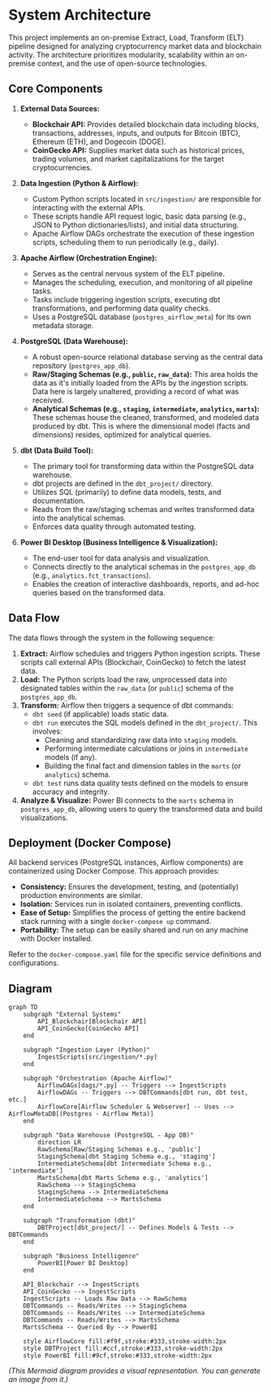 # System Architecture

This project implements an on-premise Extract, Load, Transform (ELT) pipeline designed for analyzing cryptocurrency market data and blockchain activity. The architecture prioritizes modularity, scalability within an on-premise context, and the use of open-source technologies.

## Core Components

1. **External Data Sources:**
    * **Blockchair API:** Provides detailed blockchain data including blocks, transactions, addresses, inputs, and outputs for Bitcoin (BTC), Ethereum (ETH), and Dogecoin (DOGE).
    * **CoinGecko API:** Supplies market data such as historical prices, trading volumes, and market capitalizations for the target cryptocurrencies.

2. **Data Ingestion (Python & Airflow):**
    * Custom Python scripts located in `src/ingestion/` are responsible for interacting with the external APIs.
    * These scripts handle API request logic, basic data parsing (e.g., JSON to Python dictionaries/lists), and initial data structuring.
    * Apache Airflow DAGs orchestrate the execution of these ingestion scripts, scheduling them to run periodically (e.g., daily).

3. **Apache Airflow (Orchestration Engine):**
    * Serves as the central nervous system of the ELT pipeline.
    * Manages the scheduling, execution, and monitoring of all pipeline tasks.
    * Tasks include triggering ingestion scripts, executing dbt transformations, and performing data quality checks.
    * Uses a PostgreSQL database (`postgres_airflow_meta`) for its own metadata storage.

4. **PostgreSQL (Data Warehouse):**
    * A robust open-source relational database serving as the central data repository (`postgres_app_db`).
    * **Raw/Staging Schemas (e.g., `public`, `raw_data`):** This area holds the data as it's initially loaded from the APIs by the ingestion scripts. Data here is largely unaltered, providing a record of what was received.
    * **Analytical Schemas (e.g., `staging`, `intermediate`, `analytics`, `marts`):** These schemas house the cleaned, transformed, and modeled data produced by dbt. This is where the dimensional model (facts and dimensions) resides, optimized for analytical queries.

5. **dbt (Data Build Tool):**
    * The primary tool for transforming data within the PostgreSQL data warehouse.
    * dbt projects are defined in the `dbt_project/` directory.
    * Utilizes SQL (primarily) to define data models, tests, and documentation.
    * Reads from the raw/staging schemas and writes transformed data into the analytical schemas.
    * Enforces data quality through automated testing.

6. **Power BI Desktop (Business Intelligence & Visualization):**
    * The end-user tool for data analysis and visualization.
    * Connects directly to the analytical schemas in the `postgres_app_db` (e.g., `analytics.fct_transactions`).
    * Enables the creation of interactive dashboards, reports, and ad-hoc queries based on the transformed data.

## Data Flow

The data flows through the system in the following sequence:

1. **Extract:** Airflow schedules and triggers Python ingestion scripts. These scripts call external APIs (Blockchair, CoinGecko) to fetch the latest data.
2. **Load:** The Python scripts load the raw, unprocessed data into designated tables within the `raw_data` (or `public`) schema of the `postgres_app_db`.
3. **Transform:** Airflow then triggers a sequence of dbt commands:
    * `dbt seed` (if applicable) loads static data.
    * `dbt run` executes the SQL models defined in the `dbt_project/`. This involves:
        * Cleaning and standardizing raw data into `staging` models.
        * Performing intermediate calculations or joins in `intermediate` models (if any).
        * Building the final fact and dimension tables in the `marts` (or `analytics`) schema.
    * `dbt test` runs data quality tests defined on the models to ensure accuracy and integrity.
4. **Analyze & Visualize:** Power BI connects to the `marts` schema in `postgres_app_db`, allowing users to query the transformed data and build visualizations.

## Deployment (Docker Compose)

All backend services (PostgreSQL instances, Airflow components) are containerized using Docker Compose. This approach provides:
* **Consistency:** Ensures the development, testing, and (potentially) production environments are similar.
* **Isolation:** Services run in isolated containers, preventing conflicts.
* **Ease of Setup:** Simplifies the process of getting the entire backend stack running with a single `docker-compose up` command.
* **Portability:** The setup can be easily shared and run on any machine with Docker installed.

Refer to the `docker-compose.yaml` file for the specific service definitions and configurations.

## Diagram

```mermaid
graph TD
    subgraph "External Systems"
        API_Blockchair[Blockchair API]
        API_CoinGecko[CoinGecko API]
    end

    subgraph "Ingestion Layer (Python)"
        IngestScripts[src/ingestion/*.py]
    end

    subgraph "Orchestration (Apache Airflow)"
        AirflowDAGs[dags/*.py] -- Triggers --> IngestScripts
        AirflowDAGs -- Triggers --> DBTCommands[dbt run, dbt test, etc.]
        AirflowCore[Airflow Scheduler & Webserver] -- Uses --> AirflowMetaDB[(Postgres - Airflow Meta)]
    end

    subgraph "Data Warehouse (PostgreSQL - App DB)"
        direction LR
        RawSchema[Raw/Staging Schemas e.g., 'public']
        StagingSchema[dbt Staging Schema e.g., 'staging']
        IntermediateSchema[dbt Intermediate Schema e.g., 'intermediate']
        MartsSchema[dbt Marts Schema e.g., 'analytics']
        RawSchema --> StagingSchema
        StagingSchema --> IntermediateSchema
        IntermediateSchema --> MartsSchema
    end
    
    subgraph "Transformation (dbt)"
        DBTProject[dbt_project/] -- Defines Models & Tests --> DBTCommands
    end

    subgraph "Business Intelligence"
        PowerBI[Power BI Desktop]
    end

    API_Blockchair --> IngestScripts
    API_CoinGecko --> IngestScripts
    IngestScripts -- Loads Raw Data --> RawSchema
    DBTCommands -- Reads/Writes --> StagingSchema
    DBTCommands -- Reads/Writes --> IntermediateSchema
    DBTCommands -- Reads/Writes --> MartsSchema
    MartsSchema -- Queried By --> PowerBI

    style AirflowCore fill:#f9f,stroke:#333,stroke-width:2px
    style DBTProject fill:#ccf,stroke:#333,stroke-width:2px
    style PowerBI fill:#9cf,stroke:#333,stroke-width:2px
```

*(This Mermaid diagram provides a visual representation. You can generate an image from it.)*
